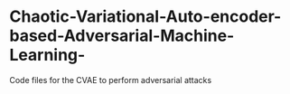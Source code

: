 # Chaotic-Variational-Auto-encoder-based-Adversarial-Machine-Learning-


Code files for the CVAE to perform adversarial attacks

